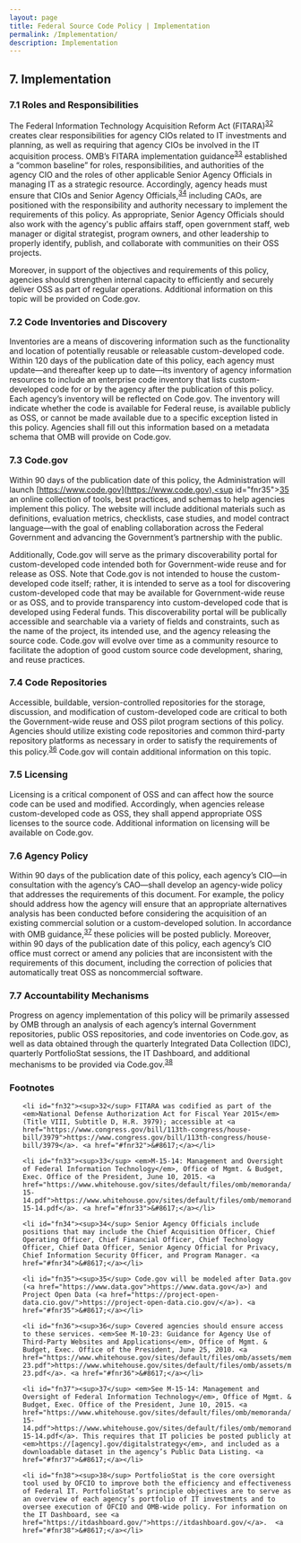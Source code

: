 ```yaml
---
layout: page
title: Federal Source Code Policy | Implementation
permalink: /Implementation/
description: Implementation
---
```


## 7. Implementation

### 7.1 Roles and Responsibilities

The Federal Information Technology Acquisition Reform Act (FITARA)<sup id="fnr32"><a href="#fn32">32</a></sup>  creates clear responsibilities for agency CIOs related to IT investments and planning, as well as requiring that agency CIOs be involved in the IT acquisition process. OMB’s FITARA implementation guidance<sup id="fnr33"><a href="#fn33">33</a></sup> established a “common baseline” for roles, responsibilities, and authorities of the agency CIO and the roles of other applicable Senior Agency Officials  in managing IT as a strategic resource. Accordingly, agency heads must ensure that CIOs and Senior Agency Officials,<sup id="fnr34"><a href="#fn34">34</a></sup> including CAOs, are positioned with the responsibility and authority necessary to implement the requirements of this policy. As appropriate, Senior Agency Officials should also work with the agency's public affairs staff, open government staff, web manager or digital strategist, program owners, and other leadership to properly identify, publish, and collaborate with communities on their OSS projects.

Moreover, in support of the objectives and requirements of this policy, agencies should strengthen internal capacity to efficiently and securely deliver OSS as part of regular operations. Additional information on this topic will be provided on Code.gov.

### 7.2 Code Inventories and Discovery

Inventories are a means of discovering information such as the functionality and location of potentially reusable or releasable custom-developed code. Within 120 days of the publication date of this policy, each agency must update—and thereafter keep up to date—its inventory of agency information resources to include an enterprise code inventory that lists custom-developed code for or by the agency after the publication of this policy. Each agency’s inventory will be reflected on Code.gov. The inventory will indicate whether the code is available for Federal reuse, is available publicly as OSS, or cannot be made available due to a specific exception listed in this policy. Agencies shall fill out this information based on a metadata schema that OMB will provide on Code.gov.

### 7.3 Code.gov

Within 90 days of the publication date of this policy, the Administration will launch [https://www.code.gov](https://www.code.gov),<sup id="fnr35"><a href="#fn35">35</a></sup> an online collection of tools, best practices, and schemas to help agencies implement this policy. The website will include additional materials such as definitions, evaluation metrics, checklists, case studies, and model contract language—with the goal of enabling collaboration across the Federal Government and advancing the Government’s partnership with the public.

Additionally, Code.gov will serve as the primary discoverability portal for custom-developed code intended both for Government-wide reuse and for release as OSS. Note that Code.gov is not intended to house the custom-developed code itself; rather, it is intended to serve as a tool for discovering custom-developed code that may be available for Government-wide reuse or as OSS, and to provide transparency into custom-developed code that is developed using Federal funds. This discoverability portal will be publically accessible and searchable via a variety of fields and constraints, such as the name of the project, its intended use, and the agency releasing the source code. Code.gov will evolve over time as a community resource to facilitate the adoption of good custom source code development, sharing, and reuse practices.

### 7.4 Code Repositories

Accessible, buildable, version-controlled repositories for the storage, discussion, and modification of custom-developed code are critical to both the Government-wide reuse and OSS pilot program sections of this policy. Agencies should utilize existing code repositories and common third-party repository platforms as necessary in order to satisfy the requirements of this policy.<sup id="fnr36"><a href="#fn36">36</a></sup> Code.gov will contain additional information on this topic.

### 7.5 Licensing

Licensing is a critical component of OSS and can affect how the source code can be used and modified. Accordingly, when agencies release custom-developed code as OSS, they shall append appropriate OSS licenses to the source code. Additional information on licensing will be available on Code.gov.

### 7.6 Agency Policy

Within 90 days of the publication date of this policy, each agency’s CIO—in consultation with the agency’s CAO—shall develop an agency-wide policy that addresses the requirements of this document. For example, the policy should address how the agency will ensure that an appropriate alternatives analysis has been conducted before considering the acquisition of an existing commercial solution or a custom-developed solution. In accordance with OMB guidance,<sup id="fnr37"><a href="#fn37">37</a></sup> these policies will be posted publicly. Moreover, within 90 days of the publication date of this policy, each agency’s CIO office must correct or amend any policies that are inconsistent with the requirements of this document, including the correction of policies that automatically treat OSS as noncommercial software.

### 7.7 Accountability Mechanisms 

Progress on agency implementation of this policy will be primarily assessed by OMB through an analysis of each agency’s internal Government repositories, public OSS repositories, and code inventories on Code.gov, as well as data obtained through the quarterly Integrated Data Collection (IDC), quarterly PortfolioStat sessions, the IT Dashboard, and additional mechanisms to be provided via Code.gov.<sup id="fnr38"><a href="#fn38">38</a></sup>


### Footnotes

<ul style="list-style-type:none">

	<li id="fn32"><sup>32</sup> FITARA was codified as part of the <em>National Defense Authorization Act for Fiscal Year 2015</em> (Title VIII, Subtitle D, H.R. 3979); accessible at <a href="https://www.congress.gov/bill/113th-congress/house-bill/3979">https://www.congress.gov/bill/113th-congress/house-bill/3979</a>. <a href="#fnr32">&#8617;</a></li>

	<li id="fn33"><sup>33</sup> <em>M-15-14: Management and Oversight of Federal Information Technology</em>, Office of Mgmt. & Budget, Exec. Office of the President, June 10, 2015. <a href="https://www.whitehouse.gov/sites/default/files/omb/memoranda/2015/m-15-14.pdf">https://www.whitehouse.gov/sites/default/files/omb/memoranda/2015/m-15-14.pdf</a>. <a href="#fnr33">&#8617;</a></li>

	<li id="fn34"><sup>34</sup> Senior Agency Officials include positions that may include the Chief Acquisition Officer, Chief Operating Officer, Chief Financial Officer, Chief Technology Officer, Chief Data Officer, Senior Agency Official for Privacy, Chief Information Security Officer, and Program Manager. <a href="#fnr34">&#8617;</a></li>

	<li id="fn35"><sup>35</sup> Code.gov will be modeled after Data.gov (<a href="https://www.data.gov">https://www.data.gov</a>) and Project Open Data (<a href="https://project-open-data.cio.gov/">https://project-open-data.cio.gov/</a>). <a href="#fnr35">&#8617;</a></li>

	<li id="fn36"><sup>36</sup> Covered agencies should ensure access to these services. <em>See M-10-23: Guidance for Agency Use of Third-Party Websites and Applications</em>, Office of Mgmt. & Budget, Exec. Office of the President, June 25, 2010. <a href="https://www.whitehouse.gov/sites/default/files/omb/assets/memoranda_2010/m10-23.pdf">https://www.whitehouse.gov/sites/default/files/omb/assets/memoranda_2010/m10-23.pdf</a>. <a href="#fnr36">&#8617;</a></li>

	<li id="fn37"><sup>37</sup> <em>See M-15-14: Management and Oversight of Federal Information Technology</em>, Office of Mgmt. & Budget, Exec. Office of the President, June 10, 2015. <a href="https://www.whitehouse.gov/sites/default/files/omb/memoranda/2015/m-15-14.pdf">https://www.whitehouse.gov/sites/default/files/omb/memoranda/2015/m-15-14.pdf</a>. This requires that IT policies be posted publicly at <em>https://[agency].gov/digitalstrategy</em>, and included as a downloadable dataset in the agency’s Public Data Listing. <a href="#fnr37">&#8617;</a></li>

	<li id="fn38"><sup>38</sup> PortfolioStat is the core oversight tool used by OFCIO to improve both the efficiency and effectiveness of Federal IT. PortfolioStat’s principle objectives are to serve as an overview of each agency’s portfolio of IT investments and to oversee execution of OFCIO and OMB-wide policy. For information on the IT Dashboard, see <a href="https://itdashboard.gov/">https://itdashboard.gov/</a>.  <a href="#fnr38">&#8617;</a></li>

</ul>

